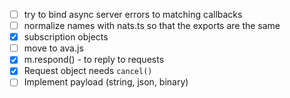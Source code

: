 - [ ] try to bind async server errors to matching callbacks
- [ ] normalize names with nats.ts so that the exports are the same
- [X] subscription objects
- [ ] move to ava.js
- [X] m.respond() - to reply to requests
- [X] Request object needs `cancel()`
- [ ] Implement payload (string, json, binary)